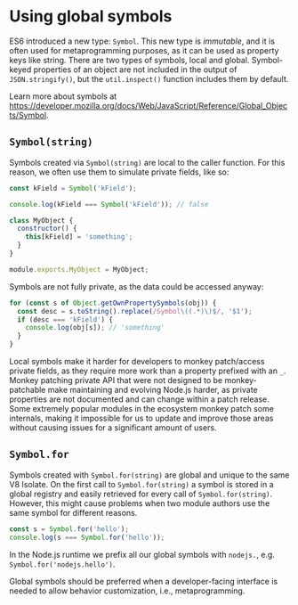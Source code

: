 # Using global symbols

ES6 introduced a new type: `Symbol`. This new type is _immutable_, and it is often used for metaprogramming purposes, as it can be used as property keys like string. There are two types of symbols, local and global. Symbol-keyed properties of an object are not included in the output of `JSON.stringify()`, but the `util.inspect()` function includes them by default.

Learn more about symbols at https://developer.mozilla.org/docs/Web/JavaScript/Reference/Global_Objects/Symbol.

## `Symbol(string)`

Symbols created via `Symbol(string)` are local to the caller function. For this reason, we often use them to simulate private fields, like so:

```js
const kField = Symbol('kField');

console.log(kField === Symbol('kField')); // false

class MyObject {
  constructor() {
    this[kField] = 'something';
  }
}

module.exports.MyObject = MyObject;
```

Symbols are not fully private, as the data could be accessed anyway:

```js
for (const s of Object.getOwnPropertySymbols(obj)) {
  const desc = s.toString().replace(/Symbol\((.*)\)$/, '$1');
  if (desc === 'kField') {
    console.log(obj[s]); // 'something'
  }
}
```

Local symbols make it harder for developers to monkey patch/access private fields, as they require more work than a property prefixed with an `_`. Monkey patching private API that were not designed to be monkey-patchable make maintaining and evolving Node.js harder, as private properties are not documented and can change within a patch release. Some extremely popular modules in the ecosystem monkey patch some internals, making it impossible for us to update and improve those areas without causing issues for a significant amount of users.

## `Symbol.for`

Symbols created with `Symbol.for(string)` are global and unique to the same V8 Isolate. On the first call to `Symbol.for(string)` a symbol is stored in a global registry and easily retrieved for every call of `Symbol.for(string)`. However, this might cause problems when two module authors use the same symbol for different reasons.

```js
const s = Symbol.for('hello');
console.log(s === Symbol.for('hello'));
```

In the Node.js runtime we prefix all our global symbols with `nodejs.`, e.g. `Symbol.for('nodejs.hello')`.

Global symbols should be preferred when a developer-facing interface is needed to allow behavior customization, i.e., metaprogramming.
